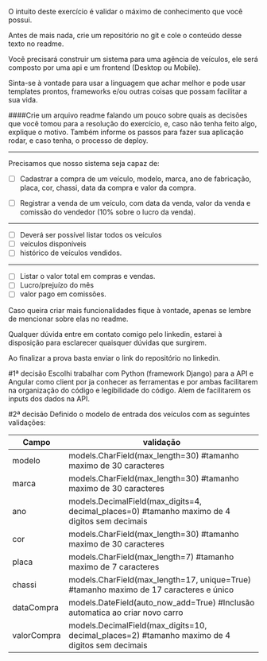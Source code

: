 O intuito deste exercício é validar o máximo de conhecimento que você possui.

Antes de mais nada, crie um repositório no git e cole o conteúdo desse texto no readme.

Você precisará construir um sistema para uma agência de veículos, ele será composto por uma api e 
um frontend (Desktop ou Mobile).

Sinta-se à vontade para usar a linguagem que achar melhor e pode usar templates prontos, frameworks 
e/ou outras coisas que possam facilitar a sua vida.

####Crie um arquivo readme falando um pouco sobre quais as decisões que você tomou para a resolução do exercício, e, caso não tenha feito algo, explique o motivo. Também informe os passos para fazer sua aplicação rodar, e caso tenha, o processo de deploy.

---
Precisamos que nosso sistema seja capaz de:

-[ ] Cadastrar a compra de um veículo, modelo, marca, ano de fabricação, placa, cor, 
 chassi, data da compra e valor da compra.

-[ ] Registrar a venda de um veículo, com data da venda, valor da venda e comissão 
 do vendedor (10% sobre o lucro da venda).
---
-[ ] Deverá ser possível listar todos os veículos
-[ ] veículos disponíveis
-[ ] histórico de veículos vendidos.
---
-[ ] Listar o valor total em compras e vendas. 
-[ ] Lucro/prejuízo do mês
-[ ] valor pago em comissões.

Caso queira criar mais funcionalidades fique à vontade, apenas se lembre de mencionar 
sobre elas no readme.

Qualquer dúvida entre em contato comigo pelo linkedin, estarei à disposição para esclarecer quaisquer dúvidas que surgirem.

Ao finalizar a prova basta enviar o link do repositório no linkedin.

#1ª decisão
Escolhi trabalhar com Python (framework Django) para a API e Angular como client por ja conhecer as 
ferramentas e por ambas facilitarem na organização do código e legibilidade do código. 
Alem de facilitarem os inputs dos dados na API.

#2ª decisão
Definido o modelo de entrada dos veículos com as seguintes validações:

| Campo | validação |
--- | --- 
modelo | models.CharField(max_length=30) #tamanho maximo de 30 caracteres
marca | models.CharField(max_length=30) #tamanho maximo de 30 caracteres
ano | models.DecimalField(max_digits=4, decimal_places=0) #tamanho maximo de 4 digitos sem decimais
cor | models.CharField(max_length=30) #tamanho maximo de 30 caracteres
placa | models.CharField(max_length=7) #tamanho maximo de 7 caracteres
chassi | models.CharField(max_length=17, unique=True) #tamanho maximo de 17 caracteres e único
dataCompra | models.DateField(auto_now_add=True) #Inclusão automatica ao criar novo carro
valorCompra | models.DecimalField(max_digits=10, decimal_places=2) #tamanho maximo de 4 digitos sem decimais

